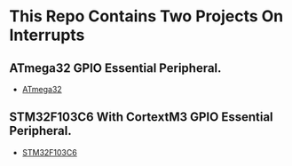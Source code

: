 # This Repo Contains Two Projects On Interrupts

## ATmega32 GPIO Essential Peripheral.

- [ATmega32](ATmega32_7-Seg_GPIO)

## STM32F103C6 With CortextM3 GPIO Essential Peripheral.

- [STM32F103C6](GPIO_Lab_STM32F103C6)

